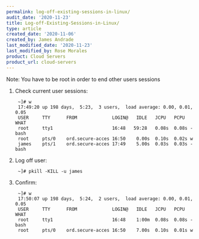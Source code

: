 ```yaml
---
permalink: log-off-existing-sessions-in-linux/
audit_date: '2020-11-23'
title: Log-off-Existing-Sessions-in-Linux/
type: article
created_date: '2020-11-06'
created_by: James Andrade
last_modified_date: '2020-11-23'
last_modified_by: Rose Morales
product: Cloud Servers
product_url: cloud-servers
---
```


Note: You have to be root in order to end other users sessions

1. Check current user sessions:

        ~]# w
        17:49:20 up 198 days,  5:23,  3 users,  load average: 0.00, 0.01, 0.05
        USER     TTY      FROM             LOGIN@   IDLE   JCPU   PCPU WHAT
        root     tty1                      16:48   59:28   0.08s  0.08s -bash
        root     pts/0    ord.secure-acces 16:50    0.00s  0.10s  0.02s w
        james    pts/1    ord.secure-acces 17:49    5.00s  0.03s  0.03s -bash

2. Log off user:

        ~]# pkill -KILL -u james

3. Confirm:

        ~]# w
        17:50:07 up 198 days,  5:24,  2 users,  load average: 0.00, 0.01, 0.05
        USER     TTY      FROM             LOGIN@   IDLE   JCPU   PCPU WHAT
        root     tty1                      16:48    1:00m  0.08s  0.08s -bash
        root     pts/0    ord.secure-acces 16:50    7.00s  0.10s  0.01s w
